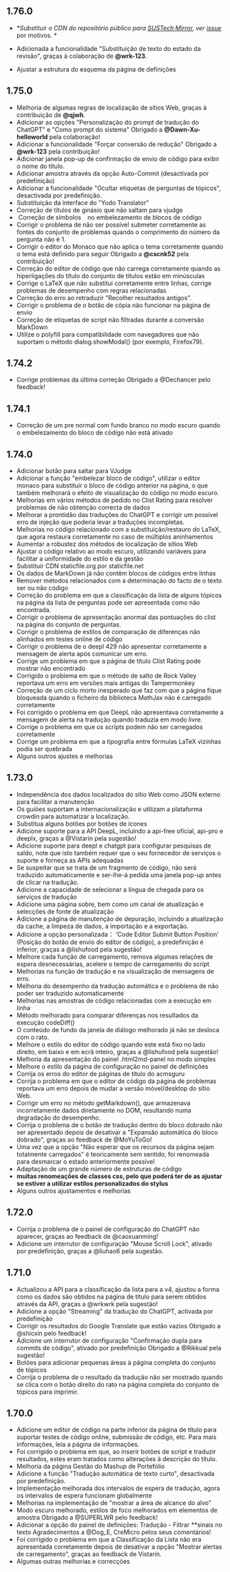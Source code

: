 ## 1.76.0

- \*_Substituir o CDN do repositório público para [SUSTech Mirror](https://mirrors.sustech.edu.cn/help/cdnjs.html), ver [issue](https://github.com/beijixiaohu/OJBetter/issues/151)_ por motivos. \*

- Adicionada a funcionalidade "Substituição de texto do estado da revisão", graças à colaboração de **@wrk-123**.

- Ajustar a estrutura do esquema da página de definições

## 1.75.0

- Melhoria de algumas regras de localização de sítios Web, graças à contribuição de **@qjwh**.
- Adicionar as opções "Personalização do prompt de tradução do ChatGPT" e "Como prompt do sistema" Obrigado a **@Dawn-Xu-helloworld** pela colaboração!
- Adicionar a funcionalidade "Forçar conversão de redução" Obrigado a **@wrk-123** pela contribuição!
- Adicionar janela pop-up de confirmação de envio de código para exibir o nome do título.
- Adicionar amostra através da opção Auto-Commit (desactivada por predefinição)
- Adicionar a funcionalidade "Ocultar etiquetas de perguntas de tópicos", desactivada por predefinição.
- Substituição da interface do "Yodo Translator"
- Correção de títulos de ginásio que não saltam para vjudge
- &nbsp;Correção de símbolos ` ` no embelezamento de blocos de código
- Corrigir o problema de não ser possível submeter corretamente as fontes do conjunto de problemas quando o comprimento do número da pergunta não é 1.
- Corrigir o editor do Monaco que não aplica o tema corretamente quando o tema está definido para seguir Obrigado a **@cscnk52** pela contribuição!
- Correção do editor de código que não carrega corretamente quando as hiperligações do título do conjunto de títulos estão em minúsculas
- Corrige o LaTeX que não substitui corretamente entre linhas, corrige problemas de desempenho com regras relacionadas
- Correção do erro ao retraduzir "Recolher resultados antigos".
- Corrigir o problema de o botão de cópia não funcionar na página de envio
- Correção de etiquetas de script não filtradas durante a conversão MarkDown
- Utilize o polyfill para compatibilidade com navegadores que não suportam o método dialog.showModal() (por exemplo, Firefox79).

## 1.74.2

- Corrige problemas da última correção Obrigado a @Dechancer pelo feedback!

## 1.74.1

- Correção de um pre normal com fundo branco no modo escuro quando o embelezamento do bloco de código não está ativado

## 1.74.0

- Adicionar botão para saltar para VJudge
- Adicionar a função "embelezar bloco de código", utilizar o editor monaco para substituir o bloco de código anterior na página, o que também melhorará o efeito de visualização do código no modo escuro.
- Melhorias em vários métodos de pedido no Clist Rating para resolver problemas de não obtenção correcta de dados
- Melhorar a prontidão das traduções do ChatGPT e corrigir um possível erro de injeção que poderia levar a traduções incompletas.
- Melhorias no código relacionado com a substituição/restauro do LaTeX, que agora restaura corretamente no caso de múltiplos aninhamentos
- Aumentar a robustez dos métodos de localização de sítios Web
- Ajustar o código relativo ao modo escuro, utilizando variáveis para facilitar a uniformidade do estilo e da gestão
- Substituir CDN staticfile.org por staticfile.net
- Os dados de MarkDown já não contêm blocos de códigos entre linhas
- Remover métodos relacionados com a determinação do facto de o texto ser ou não código
- Correção do problema em que a classificação da lista de alguns tópicos na página da lista de perguntas pode ser apresentada como não encontrada.
- Corrigir o problema de apresentação anormal das pontuações do clist na página do conjunto de perguntas.
- Corrigir o problema de estilos de comparação de diferenças não alinhados em testes online de código
- Corrigir o problema de o deepl 429 não apresentar corretamente a mensagem de alerta após comunicar um erro.
- Corrige um problema em que a página de título Clist Rating pode mostrar não encontrado
- Corrigido o problema em que o método de salto de Rock Valley reportava um erro em versões mais antigas do Tampermonkey
- Correção de um ciclo morto inesperado que faz com que a página fique bloqueada quando o ficheiro da biblioteca MathJax não é carregado corretamente
- Foi corrigido o problema em que DeepL não apresentava corretamente a mensagem de alerta na tradução quando traduzia em modo livre.
- Corrige o problema em que os scripts podem não ser carregados corretamente
- Corrige um problema em que a tipografia entre fórmulas LaTeX vizinhas podia ser quebrada
- Alguns outros ajustes e melhorias

## 1.73.0

- Independência dos dados localizados do sítio Web como JSON externo para facilitar a manutenção
- Os guiões suportam a internacionalização e utilizam a plataforma crowdin para automatizar a localização.
- Substitua alguns botões por botões de ícones
- Adicione suporte para a API DeepL, incluindo a api-free oficial, api-pro e deeplx, graças a @Vistarin pela sugestão!
- Adicione suporte para deepl e chatgpt para configurar pesquisas de saldo, note que isto também requer que o seu fornecedor de serviços o suporte e forneça as APIs adequadas
- Se suspeitar que se trata de um fragmento de código, não será traduzido automaticamente e ser-lhe-á pedida uma janela pop-up antes de clicar na tradução.
- Adicione a capacidade de selecionar a língua de chegada para os serviços de tradução
- Adicione uma página sobre, bem como um canal de atualização e selecções de fonte de atualização
- Adicione a página de manutenção de depuração, incluindo a atualização da cache, a limpeza de dados, a importação e a exportação.
- Adicione a opção personalizada： 'Code Editor Submit Button Position' (Posição do botão de envio do editor de código), a predefinição é inferior, graças a @lishufood pela sugestão!
- Melhore cada função de carregamento, remova algumas relações de espera desnecessárias, acelere o tempo de carregamento do script
- Melhorias na função de tradução e na visualização de mensagens de erro.
- Melhoria do desempenho da tradução automática e o problema de não poder ser traduzido automaticamente
- Melhorias nas amostras de código relacionadas com a execução em linha
- Método melhorado para comparar diferenças nos resultados da execução codeDiff()
- O conteúdo de fundo da janela de diálogo melhorado já não se desloca com o rato.
- Melhore o estilo do editor de código quando este está fixo no lado direito, em baixo e em ecrã inteiro, graças a @lishufood pela sugestão!
- Melhoria da apresentação do painel .html2md-panel no modo simples
- Melhore o estilo da página de configuração no painel de definições
- Corrija os erros do editor de páginas de título do acmsguru
- Corrija o problema em que o editor de código da página de problemas reportava um erro depois de mudar a versão móvel/desktop do sítio Web.
- Corrigir um erro no método getMarkdown(), que armazenava incorretamente dados diretamente no DOM, resultando numa degradação do desempenho.
- Corrija o problema de o botão de tradução dentro do bloco dobrado não ser apresentado depois de desativar a "Expansão automática do bloco dobrado", graças ao feedback de @MoYuToGo!
- Uma vez que a opção "Não esperar que os recursos da página sejam totalmente carregados" é teoricamente sem sentido, foi renomeada para desmarcar o estado anteriormente possível
- Adaptação de um grande número de estruturas de código
- **muitas renomeações de classes css, pelo que poderá ter de as ajustar se estiver a utilizar estilos personalizados do stylus**
- Alguns outros ajustamentos e melhorias

## 1.72.0

- Corrija o problema de o painel de configuração do ChatGPT não aparecer, graças ao feedback de @caoxuanming!
- Adicione um interrutor de configuração "Mouse Scroll Lock", ativado por predefinição, graças a @liuhao6 pela sugestão.

## 1.71.0

- Actualizou a API para a classificação da lista para a v4, ajustou a forma como os dados são obtidos na página de título para serem obtidos através da API, graças a @wrkwrk pela sugestão!
- Adicione a opção "Streaming" da tradução do ChatGPT, activada por predefinição
- Corrigir os resultados do Google Translate que estão vazios Obrigado a @shicxin pelo feedback!
- Adicione um interrutor de configuração "Confirmação dupla para commits de código", ativado por predefinição Obrigado a @Rikkual pela sugestão!
- Botões para adicionar pequenas áreas à página completa do conjunto de tópicos
- Corrija o problema de o resultado da tradução não ser mostrado quando se clica com o botão direito do rato na página completa do conjunto de tópicos para imprimir.

## 1.70.0

- Adicione um editor de código na parte inferior da página de título para suportar testes de código online, submissão de código, etc. Para mais informações, leia a página de informações.
- Foi corrigido o problema em que, ao inserir botões de script e traduzir resultados, estes eram tratados como alterações à descrição do título.
- Melhoria da página Gestão do Mashup de Portefólio
- Adicione a função "Tradução automática de texto curto", desactivada por predefinição.
- Implementação melhorada dos intervalos de espera de tradução, agora os intervalos de espera funcionam globalmente
- Melhorias na implementação de "mostrar a área de alcance do alvo"
- Modo escuro melhorado, estilos de foco melhorados em elementos de amostra Obrigado a @SUPERLWR pelo feedback!
- Adicionar a opção do painel de definições: Tradução - Filtrar \*\*sinais no texto Agradecimentos a @Dog_E, CreMicro pelos seus comentários!
- Foi corrigido o problema em que a Classificação da Lista não era apresentada corretamente depois de desativar a opção "Mostrar alertas de carregamento", graças ao feedback de Vistarin.
- Algumas outras melhorias e correcções
